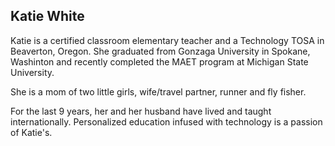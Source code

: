 ## Katie White

Katie is a certified classroom elementary teacher and a Technology TOSA in Beaverton, Oregon. She graduated from Gonzaga University in Spokane, Washinton and recently completed the MAET program at Michigan State University. 

She is a mom of two little girls, wife/travel partner, runner and fly fisher. 

For the last 9 years, her and her husband have lived and taught internationally. Personalized education infused with technology is a passion of Katie's. 